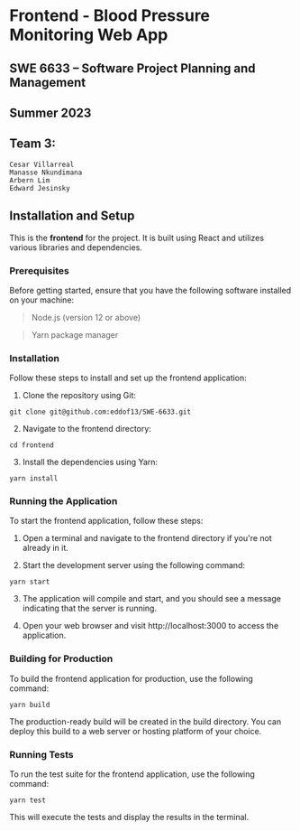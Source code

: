 # Frontend - Blood Pressure Monitoring Web App
## SWE 6633 – Software Project Planning and Management
## Summer 2023
## Team 3:

    Cesar Villarreal
    Manasse Nkundimana
    Arbern Lim
    Edward Jesinsky

##  Installation and Setup

This is the **frontend** for the project. It is built using React and utilizes various libraries and dependencies.

### Prerequisites
Before getting started, ensure that you have the following software installed on your machine:

> Node.js (version 12 or above)

> Yarn package manager

### Installation
Follow these steps to install and set up the frontend application:

1. Clone the repository using Git:

```   
git clone git@github.com:eddof13/SWE-6633.git
```

2. Navigate to the frontend directory:

```
cd frontend
```

3. Install the dependencies using Yarn:
```
yarn install
```

### Running the Application

To start the frontend application, follow these steps:

1. Open a terminal and navigate to the frontend directory if you're not already in it.

2. Start the development server using the following command:

```
yarn start
```

3. The application will compile and start, and you should see a message indicating that the server is running.

4. Open your web browser and visit http://localhost:3000 to access the application.

### Building for Production

To build the frontend application for production, use the following command:

```
yarn build
```

The production-ready build will be created in the build directory. You can deploy this build to a web server or hosting platform of your choice.

### Running Tests

To run the test suite for the frontend application, use the following command:
```
yarn test
```

This will execute the tests and display the results in the terminal.